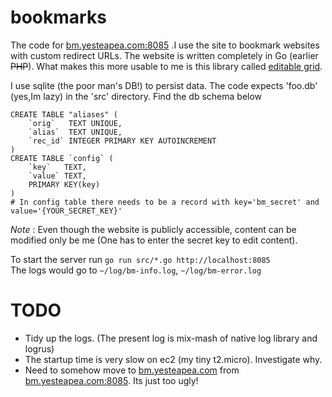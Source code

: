 bookmarks
=========

The code for [bm.yesteapea.com:8085](http://bm.yesteapea.com) .I use the site to bookmark websites with custom redirect URLs. The website is written completely in Go (earlier ~~PHP~~). What makes this more usable to me is this library called [editable grid](https://github.com/webismymind/editablegrid).

I use sqlite (the poor man's DB!) to persist data. The code expects 'foo.db' (yes,Im lazy) in the 'src' directory. Find the db schema below
```
CREATE TABLE "aliases" (
	`orig`	 TEXT UNIQUE,
	`alias`	 TEXT UNIQUE,
	`rec_id` INTEGER PRIMARY KEY AUTOINCREMENT
)
CREATE TABLE `config` (
	`key`	TEXT,
	`value`	TEXT,
	PRIMARY KEY(key)
)
# In config table there needs to be a record with key='bm_secret' and value='{YOUR_SECRET_KEY}' 
```
*Note* : Even though the website is publicly accessible, content can be modified only be me (One has to enter the secret key to edit content).


To start the server run `go run src/*.go http://localhost:8085`  
The logs would go to `~/log/bm-info.log`, `~/log/bm-error.log`

TODO
===
- Tidy up the logs. (The present log is mix-mash of native log library and logrus)
- The startup time is very slow on ec2 (my tiny t2.micro). Investigate why.
- Need to somehow move to [bm.yesteapea.com](http://bm.yesteapea.com) from [bm.yesteapea.com:8085](http://bm.yesteapea.com:8085). Its just too ugly!
